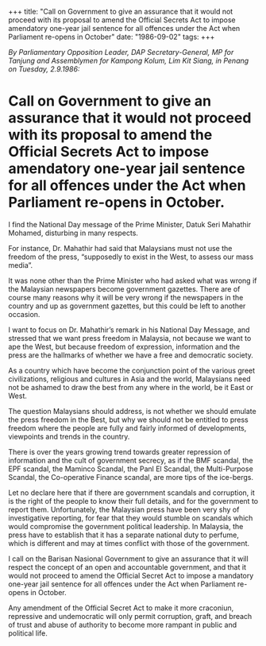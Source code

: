 +++ 
title: "Call on Government to give an assurance that it would not proceed with its proposal to amend the Official Secrets Act to impose amendatory one-year jail sentence for all offences under the Act when Parliament re-opens in October"
date: "1986-09-02"
tags:
+++

_By Parliamentary Opposition Leader, DAP Secretary-General, MP for Tanjung and Assemblymen for Kampong Kolum, Lim Kit Siang, in Penang on Tuesday, 2.9.1986:_

# Call on Government to give an assurance that it would not proceed with its proposal to amend the Official Secrets Act to impose amendatory one-year jail sentence for all offences under the Act when Parliament re-opens in October.

I find the National Day message of the Prime Minister, Datuk Seri Mahathir Mohamed, disturbing in many respects.

For instance, Dr. Mahathir had said that Malaysians must not use the freedom of the press, “supposedly to exist in the West, to assess our mass media”.</u>

It was none other than the Prime Minister who had asked what was wrong if the Malaysian newspapers become government gazettes. There are of course many reasons why it will be very wrong if the newspapers in the country and up as government gazettes, but this could be left to another occasion.

I want to focus on Dr. Mahathir’s remark in his National Day Message, and stressed that we want press freedom in Malaysia, not because we want to ape the West, but because freedom of expression, information and the press are the hallmarks of whether we have a free and democratic society.

As a country which have become the conjunction point of the various greet civilizations, religious and cultures in Asia and the world, Malaysians need not be ashamed to draw the best from any where in the world, be it East or West.

The question Malaysians should address, is not whether we should emulate the press freedom in the Best, but why we should not be entitled to press freedom where the people are fully and fairly informed of developments, viewpoints and trends in the country.

There is over the years growing trend towards greater repression of information and the cult of government secrecy, as if the BMF scandal, the EPF scandal, the Maminco Scandal, the Panl El Scandal, the Multi-Purpose Scandal, the Co-operative Finance scandal, are more tips of the ice-bergs.

Let no declare here that if there are government scandals and corruption, it is the right of the people to know their full details, and for the government to report them. Unfortunately, the Malaysian press have been very shy of investigative reporting, for fear that they would stumble on scandals which would compromise the government political leadership. In Malaysia, the press have to establish that it has a separate national duty to perfume, which is different and may at times conflict with those of the government.

I call on the Barisan Nasional Government to give an assurance that it will respect the concept of an open and accountable government, and that it would not proceed to amend the Official Secret Act to impose a mandatory one-year jail sentence for all offences under the Act when Parliament re-opens in October.

Any amendment of the Official Secret Act to make it more craconiun, repressive and undemocratic will only permit corruption, graft, and breach of trust and abuse of authority to become more rampant in public and political life.

 
